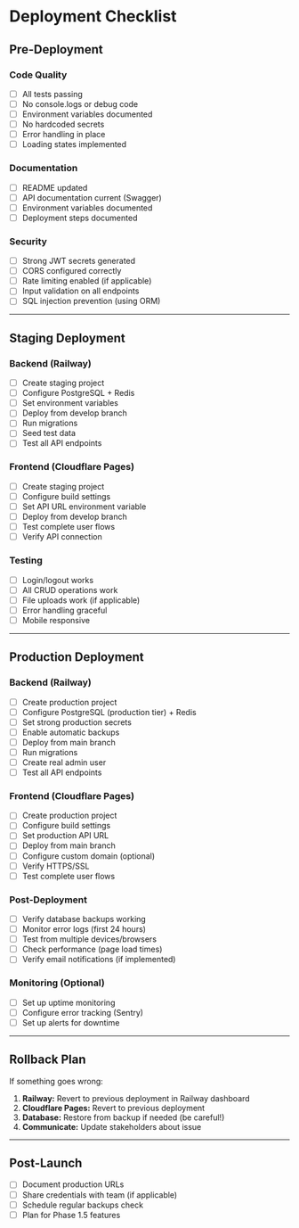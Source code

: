 # Deployment Checklist

## Pre-Deployment

### Code Quality

- [ ]  All tests passing
- [ ]  No console.logs or debug code
- [ ]  Environment variables documented
- [ ]  No hardcoded secrets
- [ ]  Error handling in place
- [ ]  Loading states implemented

### Documentation

- [ ]  README updated
- [ ]  API documentation current (Swagger)
- [ ]  Environment variables documented
- [ ]  Deployment steps documented

### Security

- [ ]  Strong JWT secrets generated
- [ ]  CORS configured correctly
- [ ]  Rate limiting enabled (if applicable)
- [ ]  Input validation on all endpoints
- [ ]  SQL injection prevention (using ORM)

---

## Staging Deployment

### Backend (Railway)

- [ ]  Create staging project
- [ ]  Configure PostgreSQL + Redis
- [ ]  Set environment variables
- [ ]  Deploy from develop branch
- [ ]  Run migrations
- [ ]  Seed test data
- [ ]  Test all API endpoints

### Frontend (Cloudflare Pages)

- [ ]  Create staging project
- [ ]  Configure build settings
- [ ]  Set API URL environment variable
- [ ]  Deploy from develop branch
- [ ]  Test complete user flows
- [ ]  Verify API connection

### Testing

- [ ]  Login/logout works
- [ ]  All CRUD operations work
- [ ]  File uploads work (if applicable)
- [ ]  Error handling graceful
- [ ]  Mobile responsive

---

## Production Deployment

### Backend (Railway)

- [ ]  Create production project
- [ ]  Configure PostgreSQL (production tier) + Redis
- [ ]  Set strong production secrets
- [ ]  Enable automatic backups
- [ ]  Deploy from main branch
- [ ]  Run migrations
- [ ]  Create real admin user
- [ ]  Test all API endpoints

### Frontend (Cloudflare Pages)

- [ ]  Create production project
- [ ]  Configure build settings
- [ ]  Set production API URL
- [ ]  Deploy from main branch
- [ ]  Configure custom domain (optional)
- [ ]  Verify HTTPS/SSL
- [ ]  Test complete user flows

### Post-Deployment

- [ ]  Verify database backups working
- [ ]  Monitor error logs (first 24 hours)
- [ ]  Test from multiple devices/browsers
- [ ]  Check performance (page load times)
- [ ]  Verify email notifications (if implemented)

### Monitoring (Optional)

- [ ]  Set up uptime monitoring
- [ ]  Configure error tracking (Sentry)
- [ ]  Set up alerts for downtime

---

## Rollback Plan

If something goes wrong:

1. **Railway:** Revert to previous deployment in Railway dashboard
2. **Cloudflare Pages:** Revert to previous deployment
3. **Database:** Restore from backup if needed (be careful!)
4. **Communicate:** Update stakeholders about issue

---

## Post-Launch

- [ ]  Document production URLs
- [ ]  Share credentials with team (if applicable)
- [ ]  Schedule regular backups check
- [ ]  Plan for Phase 1.5 features